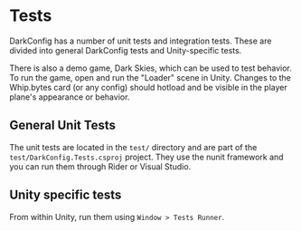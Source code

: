 # Tests

DarkConfig has a number of unit tests and integration tests.  These are divided into general DarkConfig tests and Unity-specific tests.

There is also a demo game, Dark Skies, which can be used to test behavior.  To run the game, open and run the "Loader" scene in Unity.  Changes to the Whip.bytes card (or any config) should hotload and be visible in the player plane's appearance or behavior.

## General Unit Tests

The unit tests are located in the `test/` directory and are part of the `test/DarkConfig.Tests.csproj` project.  They use the nunit framework and you can run them through Rider or Visual Studio.  

## Unity specific tests

From within Unity, run them using `Window > Tests Runner`.